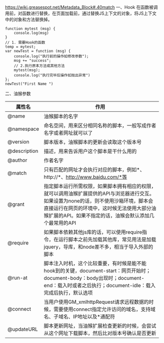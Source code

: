 https://wiki.greasespot.net/Metadata_Block#.40match
一、Hook
在函数被调用前，对函数进行替换，在页面加载前，通过替换JS上下文的对象，将JS上下文中的对象和方法替换掉。
```
function mytest (msg) {
    console.log(msg)
}
// 1. 需要Hook的函数
temp = mytest;
var newTest = function (msg) {
    console.log("执行前的操作如修改参数");
    msg += "success";
    // 2.执行原本方法或其他方法
    mytest(msg);
    console.log("执行完毕后操作如抛出异常")
};
newTest("First Name ")
```

二、油猴参数

| 属性名          | 作用                                                                                                                             |
|--------------|--------------------------------------------------------------------------------------------------------------------------------|
| @name        | 油猴脚本的名字                                                                                                                        |
| @namespace   | 命名空间，用来区分相同名称的脚本，一般写成作者名字或者网址就可以了                                                                                              |
| @version     | 脚本版本，油猴脚本的更新会读取这个版本号                                                                                                           |
| @description | 描述，用来告诉用户这个脚本是干什么用的                                                                                                            |
| @author      | 作者名字                                                                                                                           |
| @match       | 只有匹配的网址才会执行对应的脚本，例如*、http://*、http://www.baidu.com/*等                                                                          |
| @grant       | 指定脚本运行所需权限，如果脚本拥有相应的权限，就可以调用油猴扩展提供的API与浏览器进行交互。如果设置为none的话，则不使用沙箱环境，脚本会直接运行在网页的环境中，这时候无法使用大部分油猴扩展的API。如果不指定的话，油猴会默认添加几个最常用的API |
| @require     | 如果脚本依赖其他js库的话，可以使用require指令，在运行脚本之前先加载其他库，常见用法是加载jquery，导库，和node差不多，相当于导入外部的脚本                                                 |
| @run-at      | 脚本注入时机，这个比较重要，有时候是能不能hook到的关键，document-start：网页开始时；document-body：body出现时；document-end：载入时或者之后执行；document-idle：载入完成后执行，默认选项     |
| @connect     | 当用户使用GM_xmlhttpRequest请求远程数据的时候，需要使用connect指定允许访问的域名，支持域名、子域名、IP地址以及*通配符                                                       |
| @updateURL   | 脚本更新网址，当油猴扩展检查更新的时候，会尝试从这个网址下载脚本，然后比对版本号确认是否更新                                                                                 |